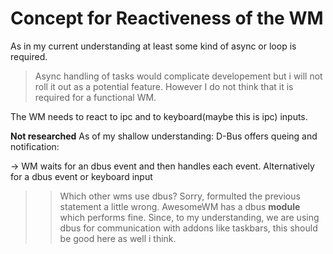 # Concept for Reactiveness of the WM
As in my current understanding at least some kind of async or loop is required.

> Async handling of tasks would complicate developement but i will not roll it out as a potential feature.
> However I do not think that it is required for a functional WM.

The WM needs to react to ipc and to keyboard(maybe this is ipc) inputs.

**Not researched**
As of my shallow understanding:
D-Bus offers queing and notification:

-> WM waits for an dbus event and then handles each event. 
Alternatively for a dbus event or keyboard input

>> Which other wms use dbus?
> Sorry, formulted the previous statement a little wrong. AwesomeWM has a dbus **module** which performs fine.
> Since, to my understanding, we are using dbus for communication with addons like taskbars, this should be good here as well i think.

